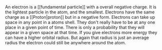 An electron is a [[fundamental particle]] with a overall negative charge. It is the lightest particle in the atom, and the smallest. Electrons have the same charge as a [[Proton|proton]] but in a negative form. Electrons can take up space in any point in a atoms shell. They don't really have to be at any one place in a given point of time. There is only a probability that they will appear in a given space at that time. If you give electrons more energy they can have a higher orbital radius. But again that radius is just an average radius the electron could still be anywhere around the atom. 
